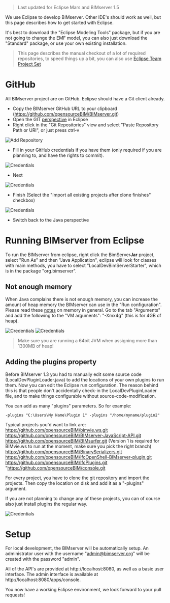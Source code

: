 > Last updated for Eclipse Mars and BIMserver 1.5

We use Eclipse to develop BIMserver. Other IDE's should work as well, but this page describes how to get started with Eclipse.

It's best to download the "Eclipse Modeling Tools" package, but if you are not going to change the EMF model, you can also just download the "Standard" package, or use your own existing installation.

> This page describes the manual checkout of a lot of required repositories, to speed things up a bit, you can also use [Eclipse Team Project Set](Eclipse-setup-with-Team-project-set.md)

# GitHub

All BIMserver project are on GitHub. Eclipse should have a Git client already.

- Copy the BIMserver GitHub URL to your clipboard (https://github.com/opensourceBIM/BIMserver.git)
- Open the GIT [perspective](http://stackoverflow.com/questions/6650353/just-what-is-an-eclipse-perspective-and-how-would-i-go-about-making-one) in Eclipse
- Right click in the "Git Repositories" view and select "Paste Repository Path or URI", or just press ctrl-v

![Add Repository](img/git1.png)

- Fill in your GitHub credentials if you have them (only required if you are planning to, and have the rights to commit).

![Credentials](img/git2.png)

- Next

![Credentials](img/git3.png)

- Finish (Select the "Import all existing projects after clone finishes" checkbox)

![Credentials](img/git4.png)

- Switch back to the Java perspective

# Running BIMserver from Eclipse

To run the BIMserver from eclipse, right click the BimServer**Jar** project, select "Run As" and then "Java Application", eclipse will look for classes with main methods, you have to select "LocalDevBimServerStarter", which is in the package "org.bimserver".

## Not enough memory

When Java complains there is not enough memory, you can increase the amount of heap memory the BIMserver can use in the "Run configuration". Please read these [notes](Memory-and-Java.md) on memory in general. Go to the tab "Arguments" and add the following to the "VM arguments": "-Xmx4g" (this is for 4GB of heap).

![Credentials](img/runconfigs.png)
![Credentials](img/runconfig.png)

> Make sure you are running a 64bit JVM when assigning more than 1300MB of heap!

## Adding the plugins property

Before BIMserver 1.3 you had to manually edit some source code (LocalDevPluginLoader.java) to add the locations of your own plugins to run them. Now you can edit the Eclipse run configuration. The reason behind this is that people don't accidentally check-in the LocalDevPluginLoader file, and to make things configurable without source-code-modification.

You can add as many "plugins" parameters. So for example:

```
-plugins "C:\Users\My Name\Plugin 1" -plugins "/home/myname/plugin2"
```

Typical projects you'd want to link are: \
https://github.com/opensourceBIM/bimvie.ws.git \
https://github.com/opensourceBIM/BIMserver-JavaScript-API.git \
https://github.com/opensourceBIM/BIMsurfer.git (Version 1 is required for BIMvie.ws to run at the moment, make sure you pick the right branch)
https://github.com/opensourceBIM/BinarySerializers.git \
https://github.com/opensourceBIM/IfcOpenShell-BIMserver-plugin.git \
https://github.com/opensourceBIM/IfcPlugins.git \
"https://github.com/opensourceBIM/console.git

For every project, you have to clone the git repository and import the projects. Then copy the location on disk and add it as a "-plugins" argument.

If you are not planning to change any of these projects, you can of course also just install plugins the regular way.

![Credentials](img/plugins.png)

# Setup

For local development, the BIMserver will be automatically setup. An administrator user with the username "admin@bimserver.org" will be created with the password "admin".

All of the API's are provided at http://localhost:8080, as well as a basic user interface. The admin interface is available at http://localhost:8080/apps/console.

You now have a working Eclipse environment, we look forward to your pull requests!
